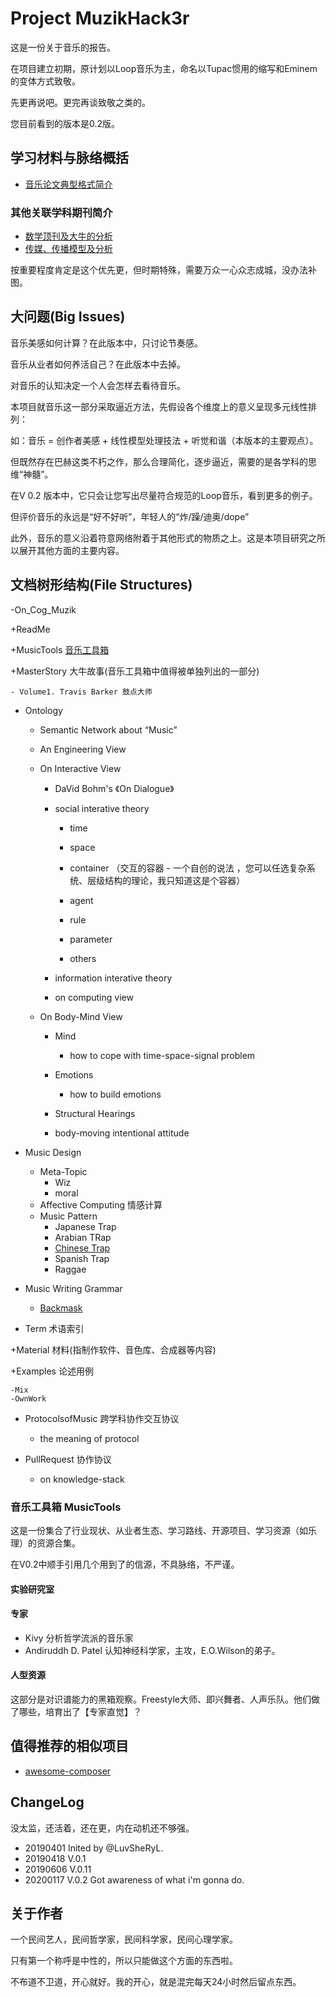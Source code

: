# Project MuzikHack3r

这是一份关于音乐的报告。

在项目建立初期，原计划以Loop音乐为主，命名以Tupac惯用的缩写和Eminem的变体方式致敬。

先更再说吧。更完再谈致敬之类的。

您目前看到的版本是0.2版。

## 学习材料与脉络概括

- [音乐论文典型格式简介](https://github.com/LuvSheRyL/MuzikHack3r/blob/master/%E9%9F%B3%E4%B9%90%E8%AE%BA%E6%96%87%E6%A0%BC%E5%BC%8F%E5%8F%8A%E6%9C%9F%E5%88%8A%E7%AE%80%E4%BB%8B)

### 其他关联学科期刊简介

- [数学顶刊及大牛的分析]()
- [传媒、传播模型及分析]() 

按重要程度肯定是这个优先更，但时期特殊，需要万众一心众志成城，没办法补图。

## 大问题(Big Issues)

音乐美感如何计算？在此版本中，只讨论节奏感。

音乐从业者如何养活自己？在此版本中去掉。


对音乐的认知决定一个人会怎样去看待音乐。

本项目就音乐这一部分采取逼近方法，先假设各个维度上的意义呈现多元线性排列：

如：音乐 = 创作者美感 + 线性模型处理技法 + 听觉和谐（本版本的主要观点）。 

但既然存在巴赫这类不朽之作，那么合理简化，逐步逼近，需要的是各学科的思维“神髓”。

在V 0.2 版本中，它只会让您写出尽量符合规范的Loop音乐，看到更多的例子。

但评价音乐的永远是“好不好听”，年轻人的“炸/躁/迪奥/dope”


此外，音乐的意义沿着符意网络附着于其他形式的物质之上。这是本项目研究之所以展开其他方面的主要内容。


## 文档树形结构(File Structures)

-On_Cog_Muzik

  +ReadMe

  +MusicTools [音乐工具箱](https://github.com/LuvSheRyL/MuzikHack3r/blob/master/MusicTools.md)
  
  +MasterStory 大牛故事(音乐工具箱中值得被单独列出的一部分)
    
    - Volume1. Travis Barker 鼓点大师 
  
  + Ontology
  
    - Semantic Network about “Music”
    
    - An Engineering View
      
    - On Interactive View
      
      - DaVid Bohm's 《On Dialogue》
      
      - social interative theory
        
         - time
         
         - space
         
         - container （交互的容器 - 一个自创的说法 ，您可以任选复杂系统、层级结构的理论，我只知道这是个容器）
         
         - agent
         
         - rule
         
         - parameter
         
         - others
      
      - information interative theory
      
      - on computing view 
      
    - On Body-Mind View
      - Mind 
        - how to cope with time-space-signal problem
      - Emotions
        - how to build emotions
      - Structural Hearings
      
      - body-moving intentional attitude
      
  + Music Design
    - Meta-Topic
      - Wiz
      - moral
    - Affective Computing 情感计算
    - Music Pattern
      - Japanese Trap
      - Arabian TRap
      - [Chinese Trap](https://github.com/LuvSheRyL/MuzikHack3r/blob/master/On_Chinese_Sampling)
      - Spanish Trap
      - Raggae 
      
  + Music Writing Grammar
  
    - [Backmask](https://github.com/LuvSheRyL/MuzikHack3r/blob/master/B%26S.md)
    
  + Term 术语索引
  
  +Material 材料(指制作软件、音色库、合成器等内容)
  
  +Examples 论述用例
  
    -Mix
    -OwnWork
    
  + ProtocolsofMusic 跨学科协作交互协议
    - the meaning of protocol 
  
  + PullRequest 协作协议
    - on knowledge-stack
  
  
### 音乐工具箱 MusicTools 

这是一份集合了行业现状、从业者生态、学习路线、开源项目、学习资源（如乐理）的资源合集。

在V0.2中顺手引用几个用到了的信源，不具脉络，不严谨。

#### 实验研究室

#### 专家

- Kivy 分析哲学流派的音乐家
- Andiruddh D. Patel 认知神经科学家，主攻，E.O.Wilson的弟子。


#### 人型资源

这部分是对识谱能力的黑箱观察。Freestyle大师、即兴舞者、人声乐队。他们做了哪些，培育出了【专家直觉】？

## 值得推荐的相似项目

- [awesome-composer](https://github.com/jakoch/awesome-composer)

## ChangeLog

没太监，还活着，还在更，内在动机还不够强。

- 20190401 Inited by @LuvSheRyL.
- 20190418 V.0.1
- 20190606 V.0.11
- 20200117 V.0.2 Got awareness of what i'm gonna do.

## 关于作者

一个民间艺人，民间哲学家，民间科学家，民间心理学家。

只有第一个称呼是中性的，所以只能做这个方面的东西啦。

不布道不卫道，开心就好。我的开心，就是混完每天24小时然后留点东西。

